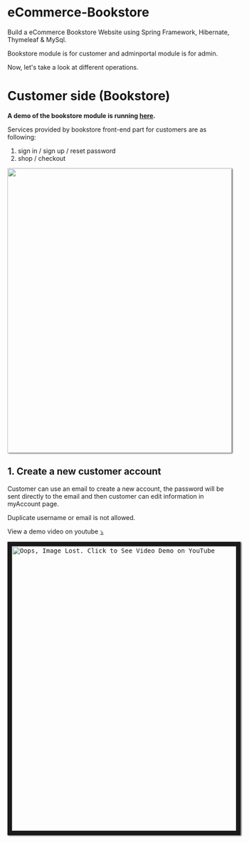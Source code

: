 # eCommerce-Bookstore

Build a eCommerce Bookstore Website using Spring Framework, Hibernate, Thymeleaf &amp; MySql.

Bookstore module is for customer and adminportal module is for admin.

Now, let's take a look at different operations.

# Customer side (Bookstore)

**A demo of the bookstore module is running [here](https://ecommerce-bookstore.herokuapp.com/).**

Services provided by bookstore front-end part for customers are as following:

1. sign in / sign up / reset password
2. shop / checkout

<kbd><img src="https://drive.google.com/uc?id=1yV5VACUn1-xXZoiw_Y9yb8VbTtYs9691" width="640" style="border: 0px solid black;box-shadow: 2px 1px 3px #545454" /></kbd>

## 1. Create a new customer account

Customer can use an email to create a new account, the password will be sent directly to the email and then customer can edit information in myAccount page.

Duplicate username or email is not allowed.

View a demo video on youtube <a href="http://www.youtube.com/watch?v=QlF81-6gLG0" target="_blank">⤵️</a>

<kbd><a href="http://www.youtube.com/watch?v=QlF81-6gLG0" target="_blank"><img src="https://drive.google.com/uc?id=192_WGq140rIcBs5jUVA0e6NMUgeLH8gB" alt="Oops, Image Lost. Click to See Video Demo on YouTube" width="640" border="10" style="box-shadow: 2px 1px 3px #545454;" /></a></kbd>
